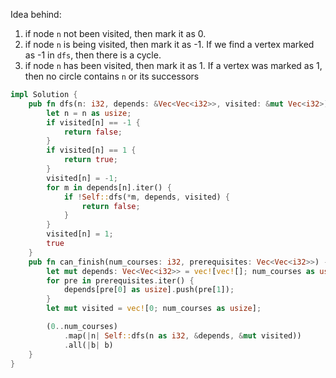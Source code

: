 Idea behind:
1. if node `n` not been visited, then mark it as 0.
2. if node `n` is being visited, then mark it as -1. If we find a vertex marked as -1 in `dfs`, then there is a cycle.
3. if node `n` has been visited, then mark it as 1. If a vertex was marked as 1, then no circle contains `n` or its successors

```rust
impl Solution {
    pub fn dfs(n: i32, depends: &Vec<Vec<i32>>, visited: &mut Vec<i32>) -> bool {
        let n = n as usize;
        if visited[n] == -1 {
            return false;
        }
        if visited[n] == 1 {
            return true;
        }
        visited[n] = -1;
        for m in depends[n].iter() {
            if !Self::dfs(*m, depends, visited) {
                return false;
            }
        }
        visited[n] = 1;
        true
    }
    pub fn can_finish(num_courses: i32, prerequisites: Vec<Vec<i32>>) -> bool {
        let mut depends: Vec<Vec<i32>> = vec![vec![]; num_courses as usize];
        for pre in prerequisites.iter() {
            depends[pre[0] as usize].push(pre[1]);
        }
        let mut visited = vec![0; num_courses as usize];

        (0..num_courses)
            .map(|n| Self::dfs(n as i32, &depends, &mut visited))
            .all(|b| b)
    }
}
```